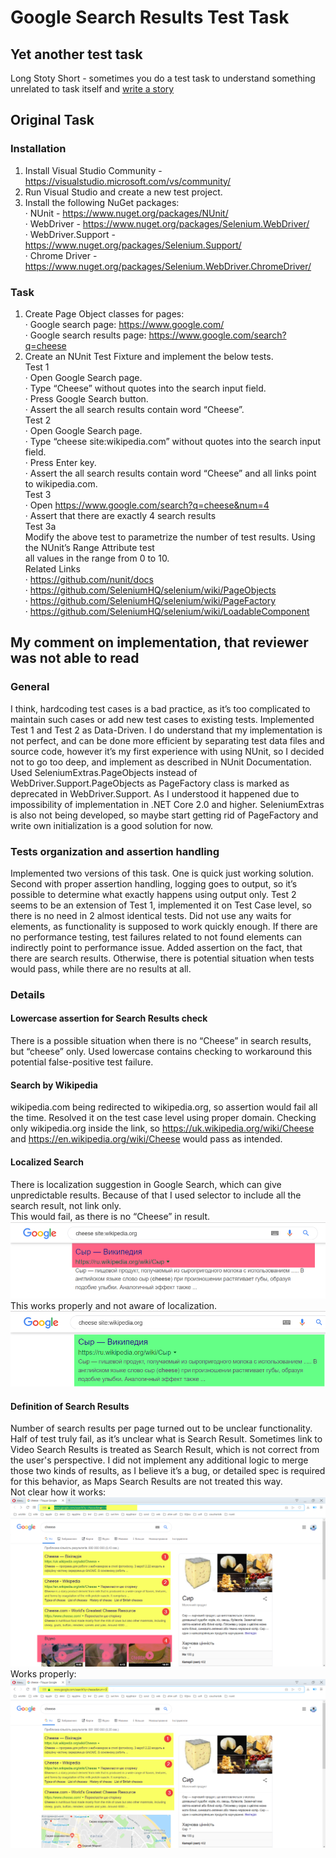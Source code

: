 # Google Search Results Test Task
## Yet another test task
Long Stoty Short - sometimes you do a test task to understand something unrelated to task itself and [write a story](https://medium.com/@beyond_danube/software-quality-assurance-in-ukraine-quick-start-and-deep-swamp-6b8bd8eab45b)

## Original Task
### Installation  
1. Install Visual Studio Community - https://visualstudio.microsoft.com/vs/community/  
2. Run Visual Studio and create a new test project.  
3. Install the following NuGet packages:  
· NUnit - https://www.nuget.org/packages/NUnit/  
· WebDriver - https://www.nuget.org/packages/Selenium.WebDriver/  
· WebDriver.Support - https://www.nuget.org/packages/Selenium.Support/  
· Chrome Driver - https://www.nuget.org/packages/Selenium.WebDriver.ChromeDriver/  
### Task  
1. Create Page Object classes for pages:  
· Google search page: https://www.google.com/  
· Google search results page: https://www.google.com/search?q=cheese  
2. Create an NUnit Test Fixture and implement the below tests.  
Test 1  
· Open Google Search page.  
· Type “Cheese” without quotes into the search input field.  
· Press Google Search button.  
· Assert the all search results contain word “Cheese”.  
Test 2  
· Open Google Search page.  
· Type “cheese site:wikipedia.com” without quotes into the search input field.  
· Press Enter key.  
· Assert the all search results contain word “Cheese” and all links point to wikipedia.com.  
Test 3  
· Open https://www.google.com/search?q=cheese&num=4  
· Assert that there are exactly 4 search results  
Test 3a  
Modify the above test to parametrize the number of test results. Using the NUnit’s Range Attribute test  
all values in the range from 0 to 10.  
Related Links  
· https://github.com/nunit/docs  
· https://github.com/SeleniumHQ/selenium/wiki/PageObjects  
· https://github.com/SeleniumHQ/selenium/wiki/PageFactory  
· https://github.com/SeleniumHQ/selenium/wiki/LoadableComponent  

## My comment on implementation, that reviewer was not able to read
### General
I think, hardcoding test cases is a bad practice, as it’s too complicated to maintain such
cases or add new test cases to existing tests. Implemented Test 1 and Test 2 as
Data-Driven.
I do understand that my implementation is not perfect, and can be done more efficient by
separating test data files and source code, however it’s my first experience with using NUnit,
so I decided not to go too deep, and implement as described in NUnit Documentation.
Used SeleniumExtras.PageObjects instead of WebDriver.Support.PageObjects as
PageFactory class is marked as deprecated in WebDriver.Support. As I understood it
happened due to impossibility of implementation in .NET Core 2.0 and higher.
SeleniumExtras is also not being developed, so maybe start getting rid of PageFactory and
write own initialization is a good solution for now.

### Tests organization and assertion handling
Implemented two versions of this task. One is quick just working solution. Second with
proper assertion handling, logging goes to output, so it’s possible to determine what exactly
happens using output only.
Test 2 seems to be an extension of Test 1, implemented it on Test Case level, so there is no
need in 2 almost identical tests.
Did not use any waits for elements, as functionality is supposed to work quickly enough. If
there are no performance testing, test failures related to not found elements can indirectly
point to performance issue.
Added assertion on the fact, that there are search results. Otherwise, there is potential
situation when tests would pass, while there are no results at all.

### Details
#### Lowercase assertion for Search Results check
There is a possible situation when there is no “Cheese” in search results, but “cheese” only.
Used lowercase contains checking to workaround this potential false-positive test failure.
#### Search by Wikipedia
wikipedia.com being redirected to wikipedia.org, so assertion would fail all the time.
Resolved it on the test case level using proper domain. Checking only wikipedia.org inside
the link, so https://uk.wikipedia.org/wiki/Cheese and https://en.wikipedia.org/wiki/Cheese
would pass as intended.
#### Localized Search
There is localization suggestion in Google Search, which can give unpredictable results.
Because of that I used selector to include all the search result, not link only.  
This would fail, as there is no “Cheese” in result.  
![](img/local_falseFail.png)
This works properly and not aware of localization.  
![](img/local_OK.png)
#### Definition of Search Results
Number of search results per page turned out to be unclear functionality. Half of test truly
fail, as it’s unclear what is Search Result. Sometimes link to Video Search Results is treated
as Search Result, which is not correct from the user's perspective. I did not implement any
additional logic to merge those two kinds of results, as I believe it’s a bug, or detailed spec is
required for this behavior, as Maps Search Results are not treated this way.  
Not clear how it works:  
![](img/count_wrong_by_design.png)
Works properly:  
![](img/count_OK.png)
